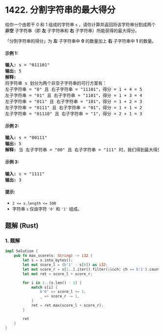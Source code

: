 # 1422. 分割字符串的最大得分
给你一个由若干 0 和 1 组成的字符串 `s` ，请你计算并返回将该字符串分割成两个 **非空** 子字符串（即 **左** 子字符串和 **右** 子字符串）所能获得的最大得分。

「分割字符串的得分」为 **左** 子字符串中 **0** 的数量加上 **右** 子字符串中 **1** 的数量。

#### 示例 1:
<pre>
<strong>输入:</strong> s = "011101"
<strong>输出:</strong> 5
<strong>解释:</strong>
将字符串 s 划分为两个非空子字符串的可行方案有：
左子字符串 = "0" 且 右子字符串 = "11101"，得分 = 1 + 4 = 5
左子字符串 = "01" 且 右子字符串 = "1101"，得分 = 1 + 3 = 4
左子字符串 = "011" 且 右子字符串 = "101"，得分 = 1 + 2 = 3
左子字符串 = "0111" 且 右子字符串 = "01"，得分 = 1 + 1 = 2
左子字符串 = "01110" 且 右子字符串 = "1"，得分 = 2 + 1 = 3
</pre>

#### 示例 2:
<pre>
<strong>输入:</strong> s = "00111"
<strong>输出:</strong> 5
<strong>解释:</strong> 当 左子字符串 = "00" 且 右子字符串 = "111" 时，我们得到最大得分 = 2 + 3 = 5
</pre>

#### 示例 3:
<pre>
<strong>输入:</strong> s = "1111"
<strong>输出:</strong> 3
</pre>

#### 提示:
* `2 <= s.length <= 500`
* 字符串 `s` 仅由字符 `'0'` 和 `'1'` 组成。

## 题解 (Rust)

### 1. 题解
```Rust
impl Solution {
    pub fn max_score(s: String) -> i32 {
        let s = s.into_bytes();
        let mut score_l = (b'1' - s[0]) as i32;
        let mut score_r = s[1..].iter().filter(|&&ch| ch == b'1').count() as i32;
        let mut ret = score_l + score_r;

        for i in 1..(s.len() - 1) {
            match s[i] {
                b'0' => score_l += 1,
                _ => score_r -= 1,
            }
            ret = ret.max(score_l + score_r);
        }

        ret
    }
}
```
